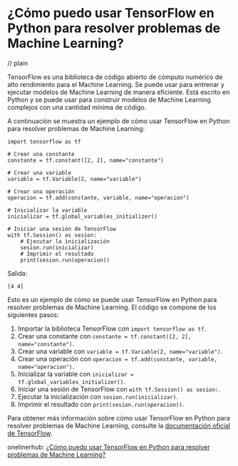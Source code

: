 # ¿Cómo puedo usar TensorFlow en Python para resolver problemas de Machine Learning?
// plain

TensorFlow es una biblioteca de código abierto de cómputo numérico de alto rendimiento para el Machine Learning. Se puede usar para entrenar y ejecutar modelos de Machine Learning de manera eficiente. Está escrito en Python y se puede usar para construir modelos de Machine Learning complejos con una cantidad mínima de código.

A continuación se muestra un ejemplo de cómo usar TensorFlow en Python para resolver problemas de Machine Learning:
```
import tensorflow as tf

# Crear una constante
constante = tf.constant([2, 2], name="constante")

# Crear una variable
variable = tf.Variable(2, name="variable")

# Crear una operación
operacion = tf.add(constante, variable, name="operacion")

# Inicializar la variable
inicializar = tf.global_variables_initializer()

# Iniciar una sesión de TensorFlow
with tf.Session() as sesion:
    # Ejecutar la inicialización
    sesion.run(inicializar)
    # Imprimir el resultado
    print(sesion.run(operacion))
```

Salida:
```
[4 4]
```

Esto es un ejemplo de cómo se puede usar TensorFlow en Python para resolver problemas de Machine Learning. El código se compone de los siguientes pasos:

1. Importar la biblioteca TensorFlow con `import tensorflow as tf`.
2. Crear una constante con `constante = tf.constant([2, 2], name="constante")`.
3. Crear una variable con `variable = tf.Variable(2, name="variable")`.
4. Crear una operación con `operacion = tf.add(constante, variable, name="operacion")`.
5. Inicializar la variable con `inicializar = tf.global_variables_initializer()`.
6. Iniciar una sesión de TensorFlow con `with tf.Session() as sesion:`.
7. Ejecutar la inicialización con `sesion.run(inicializar)`.
8. Imprimir el resultado con `print(sesion.run(operacion))`.

Para obtener más información sobre cómo usar TensorFlow en Python para resolver problemas de Machine Learning, consulte la [documentación oficial de TensorFlow](https://www.tensorflow.org/tutorials).

onelinerhub: [¿Cómo puedo usar TensorFlow en Python para resolver problemas de Machine Learning?](https://onelinerhub.com/python-tensorflow/--c--mo-puedo-usar-tensorflow-en-python-para-resolver-problemas-de-machine-learning)